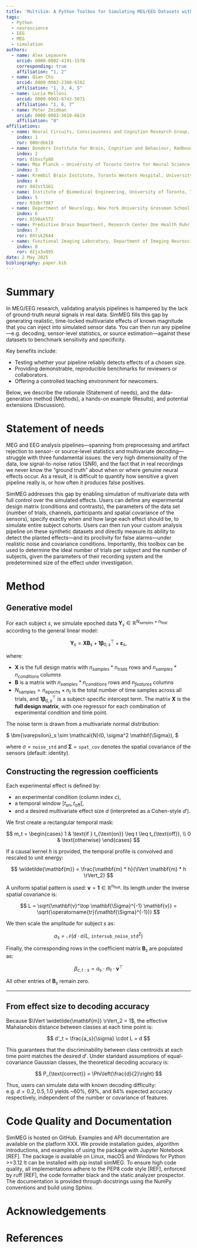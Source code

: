 ```yaml
---
title: 'MultiSim: A Python Toolbox for Simulating MEG/EEG Datasets with Known “Ground Truth” Effects'
tags:
  - Python
  - neuroscience
  - EEG
  - MEG
  - simulation
authors:
  - name: Alex Lepauvre
    orcid: 0000-0002-4191-1578
    corresponding: true
    affiliation: "1, 2"
  - name: Qian Chu
    orcid: 0000-0003-2308-6102
    affiliation: "1, 3, 4, 5"
  - name: Lucia Melloni
    orcid: 0000-0001-8743-5071
    affiliation: "1, 6, 7"
  - name: Peter Zeidman
    orcid: 0000-0003-3610-6619
    affiliation: "8"
affiliations:
  - name: Neural Circuits, Consciousness and Cognition Research Group, Max Planck Institute for Empirical Aesthetics, Frankfurt am Main, Germany
    index: 1
    ror: 000rdbk18
  - name: Donders Institute for Brain, Cognition and Behaviour, Radboud University Nijmegen, Nijmegen, The Netherlands
    index: 2
    ror: 016xsfp80
  - name: Max Planck – University of Toronto Centre for Neural Science and Technology
    index: 3
  - name: Krembil Brain Institute, Toronto Western Hospital, University Health Network, Toronto, ON, Canada
    index: 4
    ror: 042xt5161
  - name: Institute of Biomedical Engineering, University of Toronto, Toronto, ON, Canada
    index: 5
    ror: 03dbr7087
  - name: Department of Neurology, New York University Grossman School of Medicine, New York, NY, USA
    index: 6
    ror: 0190ak572
  - name: Predictive Brain Department, Research Center One Health Ruhr, University Alliance Ruhr, Faculty of Psychology, Ruhr University Bochum, Bochum, Germany
    index: 7
    ror: 04tsk2644
  - name: Functional Imaging Laboratory, Department of Imaging Neuroscience, UCL Queen Square Institute of Neurology, 12 Queen Square, London, UK
    index: 8
    ror: 02jx3x895
date: 2 May 2025
bibliography: paper.bib
---
```


# Summary
In MEG/EEG research, validating analysis pipelines is hampered by the lack of ground-truth neural signals in real data. SimMEG fills this gap by generating realistic, time-locked multivariate effects of known magnitude that you can inject into simulated sensor data. You can then run any pipeline—e.g. decoding, sensor-level statistics, or source estimation—against these datasets to benchmark sensitivity and specificity. 

Key benefits include:

- Testing whether your pipeline reliably detects effects of a chosen size.  
- Providing demonstrable, reproducible benchmarks for reviewers or collaborators.  
- Offering a controlled teaching environment for newcomers.  

Below, we describe the rationale (Statement of needs), and the data-generation method (Methods), a hands-on example (Results), and potential extensions (Discussion).  

# Statement of needs

MEG and EEG analysis pipelines—spanning from preprocessing and artifact rejection to sensor- or source-level statistics and multivariate decoding—struggle with three fundamental issues: the very high dimensionality of the data, low signal-to-noise ratios (SNR), and the fact that in real recordings we never know the “ground truth” about when or where genuine neural effects occur.  As a result, it is difficult to quantify how sensitive a given pipeline really is, or how often it produces false positives.

SimMEG addresses this gap by enabling simulation of multivariate data with full control over the simulated effects. Users can define any experimental design matrix (conditions and contrasts), the parameters of the data set (number of trials, channels, participants and spatial covariance of the sensors), specify exactly when and how large each effect should be, to simulate entire subject cohorts.  Users can then run your custom analysis pipeline on these synthetic datasets and directly measure its ability to detect the planted effects—and its proclivity for false alarms—under realistic noise and covariance conditions. Importantly, this toolbox can be used to determine the ideal number of trials per subject and the number of subjects, given the parameters of their recording system and the predetermined size of the effect under investigation.

# Method

## Generative model

For each subject $s$, we simulate epoched data $\mathbf{Y}_s \in \mathbb{R}^{N_{\text{samples}} \times n_{\text{feat}}}$ according to the general linear model:

$$
\mathbf{Y}_s = \mathbf{X} \mathbf{B}_s + \mathbf{1} \bm{\beta}_{0,s}^\top + \bm{\varepsilon}_s,
$$

where: 

- $\mathbf{X}$ is the full design matrix with $n_{samples} * n_{trials}$ rows and $n_{samples} * n_{conditions}$ columns
- $\mathbf{B}$ is a matrix with $n_{samples} * n_{conditions}$ rows and $n_{features}$ columns 
- $N_{\text{samples}} = n_{\text{epochs}} \times n_t$ is the total number of time samples across all trials, and $\mathbf{1} \bm{\beta}_{0,s}^\top$ is a subject-specific intercept term. The matrix $\mathbf{X}$ is the **full design matrix**, with one regressor for each combination of experimental condition and time point.

The noise term is drawn from a multivariate normal distribution:

$
\bm{\varepsilon}_s \sim \mathcal{N}(0, \sigma^2 \mathbf{\Sigma}),
$

where $\sigma = \texttt{noise\_std}$ and $\mathbf{\Sigma} = \texttt{spat\_cov}$ denotes the spatial covariance of the sensors (default: identity).

## Constructing the regression coefficients

Each experimental effect is defined by:

- an experimental condition (column index $c$),
- a temporal window $[t_{\text{on}}, t_{\text{off}}]$,
- and a desired multivariate effect size $d$ (interpreted as a Cohen-style $d'$).

We first create a rectangular temporal mask:

$$
m_t = \begin{cases}
1 & \text{if } t_{\text{on}} \leq t \leq t_{\text{off}}, \\
0 & \text{otherwise}
\end{cases}
$$

If a causal kernel $h$ is provided, the temporal profile is convolved and rescaled to unit energy:

$$
\widetilde{\mathbf{m}} = \frac{\mathbf{m} * h}{\lVert \mathbf{m} * h \rVert_2}
$$

A uniform spatial pattern is used: $\mathbf{v} = \mathbf{1} \in \mathbb{R}^{n_{\text{feat}}}$. Its length under the inverse spatial covariance is:

$$
L = \sqrt{\mathbf{v}^\top \mathbf{\Sigma}^{-1} \mathbf{v}} = \sqrt{\operatorname{tr}(\mathbf{\Sigma}^{-1})}
$$

We then scale the amplitude for subject $s$ as:

$$
a_s = \mathcal{N}(d \cdot \sigma / L,\; \texttt{intersub\_noise\_std}^2)
$$

Finally, the corresponding rows in the coefficient matrix $\mathbf{B}_s$ are populated as:

$$
\beta_{c,t:s} = a_s \cdot \widetilde{m}_t \cdot \mathbf{v}^\top
$$

All other entries of $\mathbf{B}_s$ remain zero.

---

## From effect size to decoding accuracy

Because $\lVert \widetilde{\mathbf{m}} \rVert_2 = 1$, the effective Mahalanobis distance between classes at each time point is:

$$
d'_t = \frac{a_s}{\sigma} \cdot L = d
$$

This guarantees that the discriminability between class centroids at each time point matches the desired $d'$. Under standard assumptions of equal-covariance Gaussian classes, the theoretical decoding accuracy is:

$$
P_{\text{correct}} = \Phi\left(\frac{d}{2}\right)
$$

Thus, users can simulate data with known decoding difficulty:  
e.g. $d = 0.2, 0.5, 1.0$ yields ~60%, 69%, and 84% expected accuracy respectively, independent of the number or covariance of features.

# Code Quality and Documentation
SimMEG is hosted on GitHub. Examples and API documentation are available on the platform XXX. We provide installation guides, algorithm introductions, and examples of using the package with Jupyter Notebook [REF]. The package is available on Linux, macOS and Windows for Python >=3.12
It can be installed with pip install simMEG. To ensure high code quality, all implementations adhere to the PEP8 code style [REF], enforced by ruff [REF], the code formatter black and the static analyzer prospector. The documentation is provided through docstrings using the NumPy conventions and build using Sphinx. 

# Acknowledgements

# References

